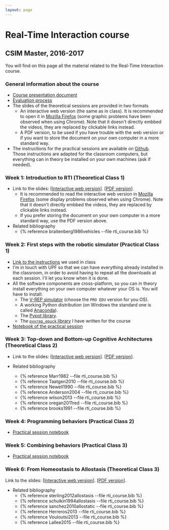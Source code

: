 ```yaml
---
layout: page
---
```


# Real-Time Interaction course

## CSIM Master, 2016-2017

You will find on this page all the material related to the Real-Time Interaction course.

### General information about the course
- [Course presentation document](https://docs.google.com/presentation/d/18Dwo_TU-fEMYThNJh4NZCLkp7n9jb58RV_UXWCb95DI/edit?usp=sharing)
- [Evaluation process](https://docs.google.com/presentation/d/1P-R1E_EHBr9nHd4QVID_EsNc5alW37uCtYy6bv0NXBk/edit?usp=sharing)
- The slides of the theoretical sessions are provided in two formats
    + An interactive web version (the same as in class). It is recommended to open it in [Mozilla Firefox](https://www.mozilla.org/firefox) (some graphic problems have been observed when using Chrome). Note that it doesn't directly embbed the videos, they are replaced by clickable links instead.
    + A PDF version, to be used if you have trouble with the web version or if you want to store the document on your own computer in a more standard way.
- The instructions for the practical sessions are available on [Github](https://github.com/clement-moulin-frier/pyvrep_epuck). Those instructions are adapted for the classroom computers, but everything can in theory be installed on your own machines (ask if needed).

### Week 1: Introduction to RTI (Theoretical Class 1)

- Link to the slides: [[Interactive web version](https://cdn.rawgit.com/clement-moulin-frier/rti_course/master/class_1/intro.sozi.html)]. [[PDF version]({{site.url}}/media/rti_course/rti_intro.pdf)]. 
    - It is recommended to read the interactive web version in [Mozilla Firefox](https://www.mozilla.org/firefox) (some display problems observed when using Chrome). Note that it doesn't directly embbed the videos, they are replaced by clickable links instead.
    - If you prefer storing the document on your own computer in a more standard way, use the PDF version above. 
- Related bibliography
    - {% reference braitenberg1986vehicles --file rti_course.bib %}


### Week 2: First steps with the robotic simulator (Practical Class 1)

- [Link to the instructions](https://github.com/clement-moulin-frier/pyvrep_epuck) we used in class
- I'm in touch with UPF so that we can have everything already installed in the classroom, in order to avoid having to repeat all the downloads at each session. I'll let you know when it is done.
- All the software components are cross-platform, so you can in theory install everything on your own computer whatever your OS is. You will have to install:
    - The [V-REP simulator](http://www.coppeliarobotics.com/downloads.html) (choose the `PRO EDU` version for you OS).
    - A working Python distribution (on Windows the standard one is called [Anaconda](https://www.continuum.io/downloads)).
    - The [Pypot library](https://github.com/clement-moulin-frier/pypot).
    - The [`pyvrep_epuck` library](https://github.com/clement-moulin-frier/pyvrep_epuck) I have written for the course
- [Notebook of the practical session](https://github.com/clement-moulin-frier/pyvrep_epuck/blob/master/notebooks/practical_session_1.ipynb)


### Week 3: Top-down and Bottom-up Cognitive Architectures (Theoretical Class 2)
- Link to the slides: [[Interactive web version](https://cdn.rawgit.com/clement-moulin-frier/rti_course/master/class_2/week2.sozi.html)]. [[PDF version]({{site.url}}/media/rti_course/class2.pdf)]. 

- Related bibliography
    + {% reference Marr1982 --file rti_course.bib %}
    + {% reference Taatgen2010 --file rti_course.bib %}
    + {% reference Newell1990 --file rti_course.bib %}
    + {% reference Anderson2004 --file rti_course.bib %}
    + {% reference wilson2013 --file rti_course.bib %}
    + {% reference oregan2011red --file rti_course.bib %}
    + {% reference brooks1991 --file rti_course.bib %}

### Week 4: Programming behaviors (Practical Class 2)

- [Practical session notebook](https://github.com/clement-moulin-frier/pyvrep_epuck/blob/master/notebooks/practical_session_2.ipynb)

### Week 5: Combining behaviors (Practical Class 3)

- [Practical session notebook](https://github.com/clement-moulin-frier/pyvrep_epuck/blob/master/notebooks/practical_session_3.ipynb)

### Week 6: From Homeostasis to Allostasis (Theoretical Class 3)

Link to the slides: [[Interactive web version](https://cdn.rawgit.com/clement-moulin-frier/rti_course/master/class_3/class3.sozi.html)]. [[PDF version](https://cdn.rawgit.com/clement-moulin-frier/rti_course/master/class_3/class3.pdf)].

- Related bibliography
    + {% reference sterling2012allostasis --file rti_course.bib %}
    + {% reference schulkin1994allostasis --file rti_course.bib %}
    + {% reference sanchez2010allostatic --file rti_course.bib %}
    + {% reference Herreros2013 --file rti_course.bib %}
    + {% reference Vouloutsi2013 --file rti_course.bib %}
    + {% reference Lallee2015 --file rti_course.bib %}
